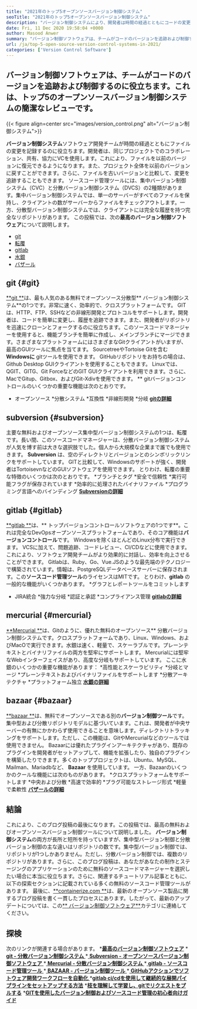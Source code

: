 ```yaml
---
title: "2021年のトップ5オープンソースバージョン制御システム" 
seoTitle: "2021年のトップ5オープンソースバージョン制御システム" 
description: "バージョン制御システムにより、開発者は時間の経過とともにコードの変更を管理できます。オープンソースバージョンコントロールは、分散型およびクライアントサーバーモデルにあります。" 
date: Fri, 11 Dec 2020 19:58:04 +0000
author: Masood Anwer
summary: "バージョン制御ソフトウェアは、チームがコードのバージョンを追跡および制御するのに役立ちます。これは、トップ5のオープンソースバージョン制御システムの簡潔なレビューです。" 
url: /ja/top-5-open-source-version-control-systems-in-2021/
categories: ['Version Control Software']
---
```


## バージョン制御ソフトウェアは、チームがコードのバージョンを追跡および制御するのに役立ちます。これは、トップ5のオープンソースバージョン制御システムの簡潔なレビューです。

{{< figure align=center src="images/version_control.png" alt="バージョン制御システム">}}

**バージョン制御システム**ソフトウェア開発チームが時間の経過とともにファイルの変更を記録するのに役立ちます。開発者は、同じプロジェクトでのコラボレーション、共有、協力にVCを使用します。これにより、ファイルを以前のバージョンに復元できるようになります。また、プロジェクト全体を以前のバージョンに戻すことができます。さらに、ファイルを古いバージョンと比較して、変更を追跡することもできます。
ソースコード管理ツールには、集中バージョン制御システム（CVC）と分散バージョン制御システム（DVCS）の2種類があります。集中バージョン制御システムでは、単一のサーバーがすべてのファイルを保持し、クライアントの数がサーバーからファイルをチェックアウトします。一方、分散型バージョン制御システムでは、クライアントには完全な履歴を持つ完全なリポジトリがあります。
この投稿では、次の**最高のバージョン制御ソフトウェア**について説明します。
  * [git][2]
  * [転覆][3]
  * [gitlab][4]
  * [水銀][5]
  * [バザール][6]

## git   {#git}
[**git **][7]は、最も人気のある無料でオープンソース分散型** バージョン制御システム**の1つです。非常に速く、効率的で、クロスプラットフォームです。 GITは、HTTP、FTP、SSHなどの非線形開発とプロトコルをサポートします。開発者は、コードを簡単に変更し、履歴を追跡できます。また、開発者がリポジトリを迅速にクローンとフォークするのに役立ちます。このソースコードマネージャーを使用すると、機能ブランチを簡単に作成し、メインブランチにマージできます。さまざまなプラットフォームにはさまざまなGitクライアントがいますが、最高のGUIツールに焦点を当てます。 SourcetreeやTortoise Gitを含む **Windowsに**  gitツールを使用できます。 GitHubリポジトリをお持ちの場合は、Github Desktop GUIクライアントを使用することもできます。 Linuxでは、QGIT、GITG、Git ForceなどのGIT GUIクライアントを利用できます。さらに、MacでGitup、Gitbox、およびGit-Xdivを使用できます。
** gitバージョンコントロールのいくつかの重要な機能は次のとおりです。
  * オープンソース
  *分散システム
  *互換性
  *非線形開発
  *分岐
[ **gitの詳細** ][8]

## subversion   {#subversion}
主要な無料およびオープンソース集中型バージョン制御システムの1つは、転覆です。長い間、このソースコードマネージャーは、分散バージョン制御システムが人気を博す前は大きな選択肢でした。個人から大規模な企業まで誰でも使用できます。 **Subversion** は、空のディレクトリとバージョンとのシンボリックリンクをサポートしています。 GITと比較して、Windowsのサポートが強く、開発者はTortoisevnなどのGUIソフトウェアを使用できます。
とりわけ、転覆の重要な特徴のいくつかは次のとおりです。
  *ブランチとタグ
  *安全で信頼性
  *実行可能フラグが保存されています
  *効率的に処理されたバイナリファイル
  *プログラミング言語へのバインディング
[ **Subversionの詳細** ][9]

## gitlab   {#gitlab}
[**gitlab **][10]は、** トップバージョンコントロールソフトウェアの1つです**。これは完全なDevOpsオープンソースプラットフォームであり、そのコア機能は**バージョンコントロール**です。 Windowsを除くほとんどのLinux分布で実行できます。 VCSに加えて、問題追跡、コードレビュー、CI/CDなどに使用できます。これにより、ソフトウェア開発チームがより効果的に対話し、効率を向上させることができます。 Gitlabは、Ruby、Go、Vue.JSのような最先端のテクノロジーで構築されています。情報は、PostgreSQLデータベースサーバーに保存されます。この**ソースコード管理ツール**のライセンスはMITです。
とりわけ、**gitlab** の一般的な機能がいくつかあります。
  *グラフとレポートツールをコミットします
  * JIRA統合
  *強力な分岐
  *認証と承認
  *コンプライアンス管理
[ **gitlabの詳細** ][11]

## mercurial   {#mercurial}
[**Mercurial **][12]は、Gitのように、優れた無料のオープンソース** 分散バージョン制御システムです。クロスプラットフォームであり、Linux、Windows、およびMacOで実行できます。水銀は速く、軽量で、スケーラブルです。プレーンテキストとバイナリファイルの両方を堅牢にサポートします。 Mercurialには堅牢なWebインターフェイスがあり、高度な分岐もサポートしています。
ここに水銀のいくつかの重要な機能があります：
  *高性能とスケーラビリティ
  *分岐とマージ
  *プレーンテキストおよびバイナリファイルをサポートします
  *分散アーキテクチャ
  *プラットフォーム独立
[**水銀の詳細**][13]

## bazaar   {#bazaar}
[**bazaar **][14]は、無料でオープンソースである別の**バージョン制御ツール**です。集中型および分散リポジトリモデルに基づいています。これは、開発者が中央サーバーの有無にかかわらず使用できることを意味します。ディレクトリトラッキングをサポートします。ただし、この機能は、GitやMercurialなどのツールでは使用できません。 Bazaarには優れたプラグインアーキテクチャがあり、既存のプラグインを開発者がセットアップして、機能を拡張したり、独自のプラグインを構築したりできます。多くのトッププロジェクトは、Ubuntu、MySQL、Mailman、Mariadbなど、 **Bazaar**  を使用しています。
一方、Bazaarのいくつかのクールな機能には次のものがあります。
  *クロスプラットフォームをサポートします
  *中央および分散
  *高速で効率的
  *プラグ可能なストレージ形式
  *軽量で柔軟性
[**バザールの詳細**][15]

## 結論
これにより、このブログ投稿の最後になります。この投稿では、最高の無料およびオープンソースバージョン制御ツールについて説明しました。 **バージョン制御システム**の両方が長所と短所を持っていますが、集中型バージョン制御と分散バージョン制御の主な違いはリポジトリの数です。集中型バージョン制御では、リポジトリが1つしかありません。ただし、分散バージョン制御では、複数のリポジトリがあります。さらに、このブログ投稿は、あなたがあなたの制作とステージングのアプリケーションのために無料のソースコードマネージャーを選択したい場合に本当に役立ちます。さらに、関連するチュートリアル記事とともに、以下の探索セクションに記載されている多くの無料のソースコード管理ツールがあります。
最後に、[**containerize.com **][16]は、最新のオープンソース製品に関するブログ投稿を書く一貫したプロセスにあります。したがって、最新のアップデートについては、この[** バージョン制御ソフトウェア**][17]カテゴリに連絡してください。

## 探検
次のリンクが関連する場合があります。
  *[**最高のバージョン制御ソフトウェア**][1]
  *[ **git  - 分散バージョン制御システム** ][18]
  *[ **Subversion  - オープンソースバージョン制御ソフトウェア** ][19]
  *[ **Mercurial  - 分散バージョン制御システム** ][20]
  *[ **gitlab  - ソースコード管理ツール** ][21]
  *[ **BAZAAR  - バージョン制御ツール** ][22]
  *[ **GitHubアクションでソフトウェア開発ワークフローを自動化** ][23]
  ***[gitlab ci/cdを使用して継続的な展開パイプラインをセットアップする方法][24]** 
  ***[枝を理解して学習し、gitでリクエストをプルする][25]** 
  ***[GITを使用したバージョン制御およびソースコード管理の初心者向けガイド][26]** 

  
[1]: https://products.containerize.com/version-control
[2]: #Git
[3]: #Subversion
[4]: #GitLab
[5]: #Mercurial
[6]: #Bazaar
[7]: https://products.containerize.com/version-control/git/
[8]: https://git-scm.com/
[9]: https://subversion.apache.org/
[10]: https://products.containerize.com/version-control/gitlab/
[11]: https://about.gitlab.com/
[12]: https://products.containerize.com/version-control/mercurial/
[13]: https://www.mercurial-scm.org/
[14]: https://products.containerize.com/version-control/bazaar/
[15]: https://bazaar.canonical.com/
[16]: https://containerize.com
[17]: https://blog.containerize.com/category/version-control-software/
[18]: https://products.containerize.com/version-control/git
[19]: https://products.containerize.com/version-control/subversion
[20]: https://products.containerize.com/version-control/mercurial
[21]: https://products.containerize.com/version-control/gitlab
[22]: https://products.containerize.com/version-control/bazaar
[23]: https://blog.containerize.com/version-control-software/github-actions-tutorial-automate-your-first-workflow/
[24]: https://blog.containerize.com/version-control-software/gitlab-continuous-deployment-how-it-works/
[25]: https://blog.containerize.com/version-control-software/understand-and-learn-branches-and-pull-requests-in-git/
[26]: https://blog.containerize.com/2021/01/08/guide-to-version-control-and-source-code-management-using-git/
